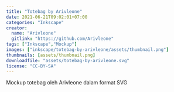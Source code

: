 ```yaml
---
title: "Totebag by Arivleone"
date: 2021-06-21T09:02:01+07:00
categories: "Inkscape"
creator: 
  name: "Arivleone"
  gitlink: "https://github.com/Arivleone"
tags: ["Inkscape","Mockup"]
images: ["inkscape/totebag-by-arivleone/assets/thumbnail.png"]
thumbnails: [assets/thumbnail.png]
downloadfile: "assets/totebag-by-arivleone.svg"
license: "CC-BY-SA"
---
```

Mockup totebag oleh Arivleone dalam format SVG
